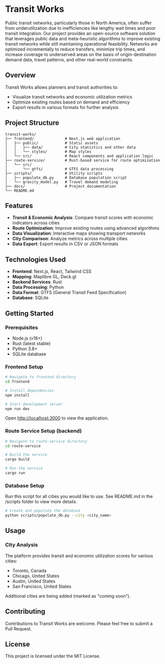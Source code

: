 # Transit Works

Public transit networks, particularly those in North America, often suffer from underutilization due to inefficiencies like lengthy wait times and poor transit integration. Our project provides an open-source software solution that leverages public data and meta-heuristic algorithms to improve existing transit networks while still maintaining operational feasibility. Networks are optimized incrementally to reduce transfers, minimize trip times, and increase coverage to underserved areas on the basis of origin-destination demand data, travel patterns, and other real-world constraints.

## Overview

Transit Works allows planners and transit authorities to:

- Visualize transit networks and economic utilization metrics
- Optimize existing routes based on demand and efficiency
- Export results in various formats for further analysis


## Project Structure

```
transit-works/
├── frontend/              # Next.js web application
│   ├── public/            # Static assets
│   │   ├── data/          # City statistics and other data
│   │   └── styles/        # Map styles
│   └── src/               # React components and application logic
├── route-service/         # Rust-based service for route optimization
│   └── src/
│       └── gtfs/          # GTFS data processing
├── scripts/               # Utility scripts
│   ├── populate_db.py     # Database population script
│   └── gravity_model.py   # Travel demand modeling
├── docs/                  # Project documentation
└── README.md              
```

## Features

- **Transit & Economic Analysis**: Compare transit scores with economic indicators across cities
- **Route Optimization**: Improve existing routes using advanced algorithms
- **Data Visualization**: Interactive maps showing transport networks
- **City Comparison**: Analyze metrics across multiple cities
- **Data Export**: Export results in CSV or JSON formats

## Technologies Used

- **Frontend**: Next.js, React, Tailwind CSS
- **Mapping**: Maplibre GL, Deck.gl
- **Backend Services**: Rust
- **Data Processing**: Python
- **Data Format**: GTFS (General Transit Feed Specification)
- **Database**: SQLite

## Getting Started

### Prerequisites

- Node.js (v16+)
- Rust (latest stable)
- Python 3.8+
- SQLite database

### Frontend Setup

```bash
# Navigate to frontend directory
cd frontend

# Install dependencies
npm install

# Start development server
npm run dev
```

Open [http://localhost:3000](http://localhost:3000) to view the application.

### Route Service Setup (backend)

```bash
# Navigate to route-service directory
cd route-service

# Build the service
cargo build

# Run the service
cargo run
```

### Database Setup

Run this script for all cities you would like to use. See README.md in the /scripts folder to view more details.

```bash
# Create and populate the database
python scripts/populate_db.py --city <city_name>
```

## Usage

### City Analysis

The platform provides transit and economic utilization scores for various cities:

- Toronto, Canada
- Chicago, United States
- Austin, United States
- San Francisco, United States

Additional cities are being added (marked as "coming soon").

## Contributing

Contributions to Transit Works are welcome. Please feel free to submit a Pull Request.

## License

This project is licensed under the MIT License.
